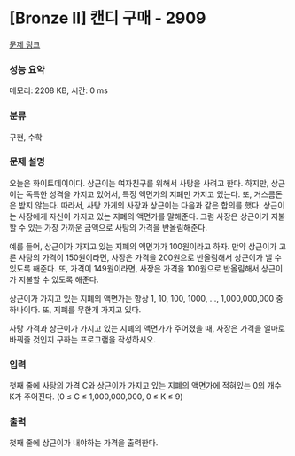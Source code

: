 # [Bronze II] 캔디 구매 - 2909 

[문제 링크](https://www.acmicpc.net/problem/2909) 

### 성능 요약

메모리: 2208 KB, 시간: 0 ms

### 분류

구현, 수학

### 문제 설명

<p>오늘은 화이트데이이다. 상근이는 여자친구를 위해서 사탕을 사려고 한다. 하지만, 상근이는 독특한 성격을 가지고 있어서, 특정 액면가의 지폐만 가지고 있는다. 또, 거스름돈은 받지 않는다. 따라서, 사탕 가게의 사장과 상근이는 다음과 같은 합의를 했다. 상근이는 사장에게 자신이 가지고 있는 지폐의 액면가를 말해준다. 그럼 사장은 상근이가 지불할 수 있는 가장 가까운 금액으로 사탕의 가격을 반올림해준다.</p>

<p>예를 들어, 상근이가 가지고 있는 지폐의 액면가가 100원이라고 하자. 만약 상근이가 고른 사탕의 가격이 150원이라면, 사장은 가격을 200원으로 반올림해서 상근이가 낼 수 있도록 해준다. 또, 가격이 149원이라면, 사장은 가격을 100원으로 반올림해서 상근이가 지불할 수 있도록 해준다.</p>

<p>상근이가 가지고 있는 지폐의 액면가는 항상 1, 10, 100, 1000, ..., 1,000,000,000 중 하나이다. 또, 지폐를 무한개 가지고 있다.</p>

<p>사탕 가격과 상근이가 가지고 있는 지폐의 액면가가 주어졌을 때, 사장은 가격을 얼마로 바꿔줄 것인지 구하는 프로그램을 작성하시오.</p>

### 입력 

 <p>첫째 줄에 사탕의 가격 C와 상근이가 가지고 있는 지폐의 액면가에 적혀있는 0의 개수 K가 주어진다. (0 ≤ C ≤ 1,000,000,000, 0 ≤ K ≤ 9)</p>

### 출력 

 <p>첫째 줄에 상근이가 내야하는 가격을 출력한다.</p>

